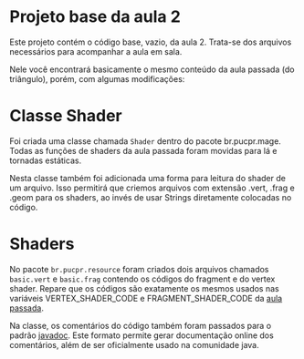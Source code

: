 # Projeto base da aula 2

Este projeto contém o código base, vazio, da aula 2. Trata-se dos arquivos necessários para acompanhar a aula em sala.

Nele você encontrará basicamente o mesmo conteúdo da aula passada (do triângulo), porém, com algumas modificações:

# Classe Shader

Foi criada uma classe chamada `Shader` dentro do pacote br.pucpr.mage. Todas as funções de shaders da aula passada 
foram movidas para lá e tornadas estáticas. 

Nesta classe também foi adicionada uma forma para leitura do shader de um arquivo. Isso permitirá que criemos arquivos 
com extensão .vert, .frag e .geom para os shaders, ao invés de usar Strings diretamente colocadas no código.

# Shaders

No pacote `br.pucpr.resource` foram criados dois arquivos chamados `basic.vert` e `basic.frag` contendo os códigos
do fragment e do vertex shader. Repare que os códigos são exatamente os mesmos usados nas variáveis VERTEX_SHADER_CODE 
e FRAGMENT_SHADER_CODE da [aula passada](https://github.com/progjogos3d/opengl01-02).

Na classe, os comentários do código também foram passados para o padrão [javadoc](http://docs.oracle.com/javase/8/docs/technotes/tools/windows/javadoc.html). 
Este formato permite gerar documentação online dos comentários, além de ser oficialmente usado na comunidade java. 